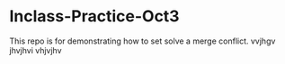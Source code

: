 # Inclass-Practice-Oct3
This repo is for demonstrating how to set solve a merge conflict.
vvjhgv
jhvjhvi
vhjvjhv
